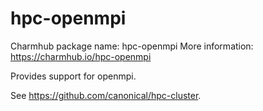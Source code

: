 # hpc-openmpi

Charmhub package name: hpc-openmpi
More information: https://charmhub.io/hpc-openmpi

Provides support for openmpi.

See https://github.com/canonical/hpc-cluster.

